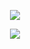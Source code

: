 <p align="center">
  <img src="https://capsule-render.vercel.app/api?type=waving&color=0:e78ea0,100:755faa&fontColor=fff&height=300&section=header&text=Hello%20There!&fontSize=80" />
</p>
<p align="center">
  <img src="https://drive.google.com/uc?id=1-T7h58AWjonxew2POGifT5G94VKEyBig" />
</p>
